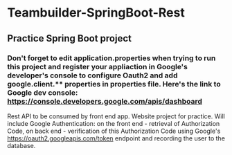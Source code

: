 # Teambuilder-SpringBoot-Rest
## Practice Spring Boot project
  
### Don't forget to edit application.properties when trying to run this project and register your appliaction in Google's developer's console to configure Oauth2 and add google.client.** properties in properties file. Here's the link to Google dev console: https://console.developers.google.com/apis/dashboard

Rest API to be consumed by front end app. Website project for practice.
Will include Google Authentication: on the front end - retrieval of Authorization Code,
on back end - verification of this Authorization Code using Google's https://oauth2.googleapis.com/token endpoint and recording the user to the database.
